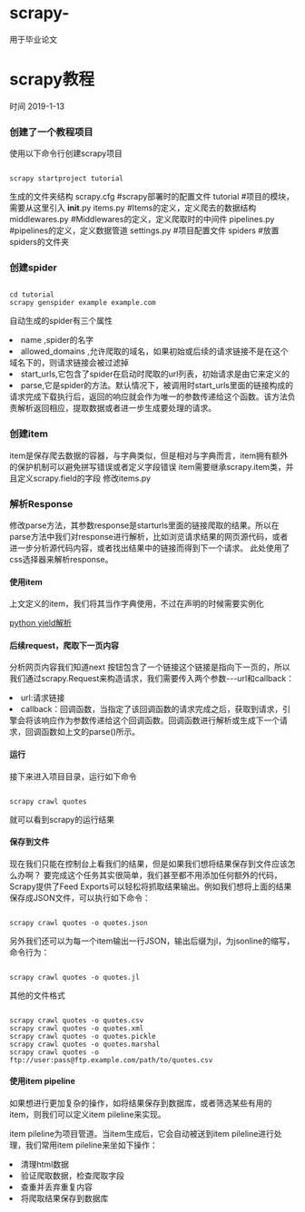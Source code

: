# scrapy-
用于毕业论文

scrapy教程
=========
时间 2019-1-13

### 创建了一个教程项目 

使用以下命令行创建scrapy项目
<pre><code>
scrapy startproject tutorial
</code></pre>
生成的文件夹结构
scrapy.cfg  #scrapy部署时的配置文件
tutorial    #项目的模块，需要从这里引入
__init__.py
items.py    #Items的定义，定义爬去的数据结构
middlewares.py   #Middlewares的定义，定义爬取时的中间件
pipelines.py     #pipelines的定义，定义数据管道
settings.py      #项目配置文件
spiders        #放置spiders的文件夹

### 创建spider
<pre><code>
cd tutorial
scrapy genspider example example.com
</code></pre>

自动生成的spider有三个属性
<li>name ,spider的名字</li>
<li>allowed_domains ,允许爬取的域名，如果初始或后续的请求链接不是在这个域名下的，则请求链接会被过滤掉</li>
<li>start_urls,它包含了spider在启动时爬取的url列表，初始请求是由它来定义的</li>
<li>parse,它是spider的方法。默认情况下，被调用时start_urls里面的链接构成的请求完成下载执行后，返回的响应就会作为唯一的参数传递给这个函数。该方法负责解析返回相应，提取数据或者进一步生成要处理的请求。

### 创建item
item是保存爬去数据的容器，与字典类似，但是相对与字典而言，item拥有额外的保护机制可以避免拼写错误或者定义字段错误
item需要继承scrapy.item类，并且定义scrapy.field的字段
修改items.py

### 解析Response
修改parse方法，其参数response是starturls里面的链接爬取的结果。所以在parse方法中我们对response进行解析，比如浏览请求结果的网页源代码，或者进一步分析源代码内容，或者找出结果中的链接而得到下一个请求。
此处使用了css选择器来解析response。

#### 使用item
上文定义的item，我们将其当作字典使用，不过在声明的时候需要实例化

<a href='https://www.ibm.com/developerworks/cn/opensource/os-cn-python-yield/'>python yield解析</a>

#### 后续request，爬取下一页内容
分析网页内容我们知道next 按钮包含了一个链接这个链接是指向下一页的，所以我们通过scrapy.Request来构造请求，我们需要传入两个参数---url和callback：
<li>url:请求链接
<li>callback：回调函数，当指定了该回调函数的请求完成之后，获取到请求，引擎会将该响应作为参数传递给这个回调函数。回调函数进行解析或生成下一个请求，回调函数如上文的parse()所示。

#### 运行
接下来进入项目目录，运行如下命令
<pre><code>
scrapy crawl quotes
</code></pre>
就可以看到scrapy的运行结果

#### 保存到文件

现在我们只能在控制台上看我们的结果，但是如果我们想将结果保存到文件应该怎么办啊？
要完成这个任务其实很简单，我们甚至都不用添加任何额外的代码，Scrapy提供了Feed Exports可以轻松将抓取结果输出。例如我们想将上面的结果保存成JSON文件，可以执行如下命令：
<pre><code>
scrapy crawl quotes -o quotes.json
</pre></code>
另外我们还可以为每一个item输出一行JSON，输出后缀为jl，为jsonline的缩写，命令行为：
<pre><code>
scrapy crawl quotes -o quotes.jl
</pre></code>

其他的文件格式
<pre><code>
scrapy crawl quotes -o quotes.csv
scrapy crawl quotes -o quotes.xml
scrapy crawl quotes -o quotes.pickle
scrapy crawl quotes -o quotes.marshal
scrapy crawl quotes -o ftp://user:pass@ftp.example.com/path/to/quotes.csv
</pre></code>

#### 使用item pipeline

如果想进行更加复杂的操作，如将结果保存到数据库，或者筛选某些有用的item，则我们可以定义item pileline来实现。

item pileline为项目管道。当item生成后，它会自动被送到item pileline进行处理，我们常用item pileline来坐如下操作：
<li>清理html数据</li>
<li>验证爬取数据，检查爬取字段</li>
<li>查重并丢弃重复内容</li>
<li>将爬取结果保存到数据库</li>



